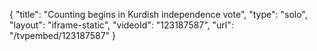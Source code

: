 {
    "title": "Counting begins in Kurdish independence vote",
    "type": "solo",
    "layout": "iframe-static",
    "videoId": "123187587",
    "url": "\/tvpembed\/123187587"
}